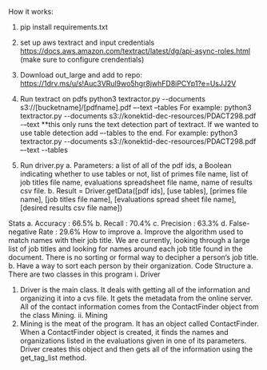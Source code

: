 How it works:
1) pip install requirements.txt
2) set up aws textract and input credentials  https://docs.aws.amazon.com/textract/latest/dg/api-async-roles.html (make sure to configure crendentials)
3) Download out_large and add to repo: https://1drv.ms/u/s!Auc3VRul9wo5hgr8jwhFD8iPCYp1?e=UsJJ2V
4)	Run textract on pdfs
python3 textractor.py --documents s3://[bucketname]/[pdfname].pdf –-text –tables
For example:
python3 textractor.py --documents s3://konektid-dec-resources/PDACT298.pdf -–text
 **this only runs the text detection part of textract. If we wanted to use table detection add –-tables to the end. 
For example:
python3 textractor.py --documents s3://konektid-dec-resources/PDACT298.pdf –-text --tables

5)	Run driver.py
a.	Parameters: a list of all of the pdf ids, a Boolean indicating whether to use tables or not, list of primes file name, list of job titles file name, evaluations spreadsheet file name, name of results csv file.
b.	Result = Driver.getData([pdf ids], [use tables], [primes file name], [job titles file name], [evaluations spread sheet file name], [desired results csv file name])
 
Stats
a.	Accuracy : 66.5%
b.	Recall : 70.4%
c.	Precision : 63.3%
d.	False-negative Rate : 29.6%
How to improve
a.	Improve the algorithm used to match names with their job title. We are currently, looking through a large list of job titles and looking for names around each job title found in the document. There is no sorting or formal way to decipher a person’s job title. 
b.	Have a way to sort each person by their organization. 
Code Structure
a.	There are two classes in this program
i.	Driver 
1.	Driver is the main class. It deals with getting all of the information and organizing it into a cvs file. It gets the metadata from the online server. All of the contact information comes from the ContactFinder object from the class Mining. 
ii.	Mining
1.	Mining is the meat of the program. It has an object called ContactFinder. When a ContactFinder object is created, it finds the names and organizations listed in the evaluations given in one of its parameters. Driver creates this object and then gets all of the information using the get_tag_list method. 
